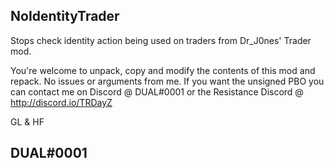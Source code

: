 ## NoIdentityTrader

Stops check identity action being used on traders from Dr_J0nes' Trader mod.

You're welcome to unpack, copy and modify the contents of this mod and repack. No issues or arguments from me. If you want the unsigned PBO you can contact me on Discord @ DUAL#0001 or the Resistance Discord @ http://discord.io/TRDayZ
 
GL & HF
## DUAL#0001
